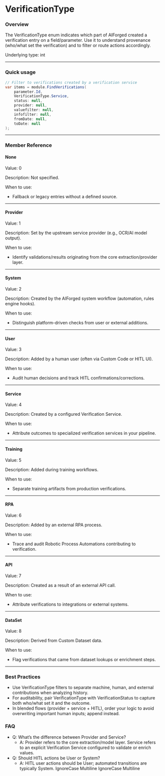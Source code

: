 # VerificationType

### Overview

The VerificationType enum indicates which part of AIForged created a verification entry on a field/parameter. Use it to understand provenance (who/what set the verification) and to filter or route actions accordingly.

Underlying type: int

***

### Quick usage

```csharp
// Filter to verifications created by a verification service
var items = module.FindVerifications(
    parameter.Id,
    VerificationType.Service,
    status: null,
    provider: null,
    valuefilter: null,
    infofilter: null,
    fromDate: null,
    toDate: null
);
```

***

### Member Reference

#### None

Value: 0

Description: Not specified.

When to use:

* Fallback or legacy entries without a defined source.

***

#### Provider

Value: 1

Description: Set by the upstream service provider (e.g., OCR/AI model output).

When to use:

* Identify validations/results originating from the core extraction/provider layer.

***

#### System

Value: 2

Description: Created by the AIForged system workflow (automation, rules engine hooks).

When to use:

* Distinguish platform-driven checks from user or external additions.

***

#### User

Value: 3

Description: Added by a human user (often via Custom Code or HITL UI).

When to use:

* Audit human decisions and track HITL confirmations/corrections.

***

#### Service

Value: 4

Description: Created by a configured Verification Service.

When to use:

* Attribute outcomes to specialized verification services in your pipeline.

***

#### Training

Value: 5

Description: Added during training workflows.

When to use:

* Separate training artifacts from production verifications.

***

#### RPA

Value: 6

Description: Added by an external RPA process.

When to use:

* Trace and audit Robotic Process Automations contributing to verification.

***

#### API

Value: 7

Description: Created as a result of an external API call.

When to use:

* Attribute verifications to integrations or external systems.

***

#### DataSet

Value: 8

Description: Derived from Custom Dataset data.

When to use:

* Flag verifications that came from dataset lookups or enrichment steps.

***

### Best Practices

* Use VerificationType filters to separate machine, human, and external contributions when analyzing history.
* For auditability, pair VerificationType with VerificationStatus to capture both who/what set it and the outcome.
* In blended flows (provider + service + HITL), order your logic to avoid overwriting important human inputs; append instead.

### FAQ

* Q: What’s the difference between Provider and Service?
  * A: Provider refers to the core extraction/model layer. Service refers to an explicit Verification Service configured to validate or enrich values.
* Q: Should HITL actions be User or System?
  * A: HITL user actions should be User; automated transitions are typically System.
 IgnoreCase Multiline IgnoreCase Multiline
